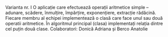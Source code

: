 Varianta nr. I
O aplicație care efectuează operații aritmetice simple – adunare, scădere, înmulțire, împărțire, exponențiere, extracție rădăcină. Fiecare membru al echipei implementează o clasă care face unul sau două operatii aritmetice. În algoritmul principal (clasa) implementați relația dintre cel puțin două clase. 
Colaboratori: Donică Adriana și Berco Anatolie